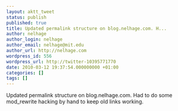 ```yaml
---
layout: aktt_tweet
status: publish
published: true
title: Updated permalink structure on blog.nelhage.com. H...
author: nelhage
author_login: nelhage
author_email: nelhage@mit.edu
author_url: http://nelhage.com
wordpress_id: 556
wordpress_url: http://twitter-10395771770
date: 2010-03-12 19:37:54.000000000 +01:00
categories: []
tags: []
---
```

Updated permalink structure on blog.nelhage.com. Had to do some
mod_rewrite hacking by hand to keep old links working.
